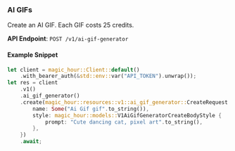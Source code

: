
### AI GIFs <a name="create"></a>

Create an AI GIF. Each GIF costs 25 credits.

**API Endpoint**: `POST /v1/ai-gif-generator`

#### Example Snippet

```rust
let client = magic_hour::Client::default()
    .with_bearer_auth(&std::env::var("API_TOKEN").unwrap());
let res = client
    .v1()
    .ai_gif_generator()
    .create(magic_hour::resources::v1::ai_gif_generator::CreateRequest {
        name: Some("Ai Gif gif".to_string()),
        style: magic_hour::models::V1AiGifGeneratorCreateBodyStyle {
            prompt: "Cute dancing cat, pixel art".to_string(),
        },
    })
    .await;
```

